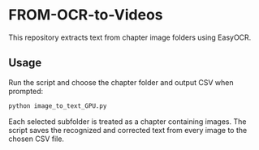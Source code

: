 # FROM-OCR-to-Videos
This repository extracts text from chapter image folders using EasyOCR.

## Usage

Run the script and choose the chapter folder and output CSV when prompted:

```bash
python image_to_text_GPU.py
```

Each selected subfolder is treated as a chapter containing images. The script
saves the recognized and corrected text from every image to the chosen CSV
file.
